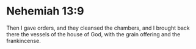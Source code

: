 # Nehemiah 13:9

Then I gave orders, and they cleansed the chambers, and I brought back there the vessels of the house of God, with the grain offering and the frankincense.
